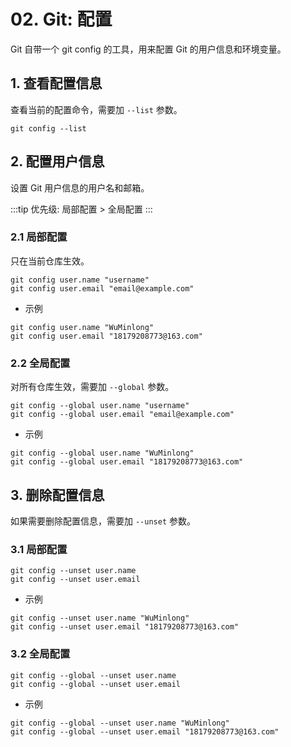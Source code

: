 # 02. Git: 配置

Git 自带一个 git config 的工具，用来配置 Git 的用户信息和环境变量。

## 1. 查看配置信息

查看当前的配置命令，需要加 `--list` 参数。

```
git config --list
```

## 2. 配置用户信息

设置 Git 用户信息的用户名和邮箱。

:::tip
优先级: 局部配置 > 全局配置
:::

### 2.1 局部配置

只在当前仓库生效。

```
git config user.name "username"
git config user.email "email@example.com"
```

- 示例


```
git config user.name "WuMinlong"
git config user.email "18179208773@163.com"
```

### 2.2 全局配置

对所有仓库生效，需要加 `--global` 参数。

```
git config --global user.name "username"
git config --global user.email "email@example.com"
```

- 示例

```
git config --global user.name "WuMinlong"
git config --global user.email "18179208773@163.com"
```

## 3. 删除配置信息

如果需要删除配置信息，需要加 `--unset` 参数。

### 3.1 局部配置

```
git config --unset user.name 
git config --unset user.email
```

- 示例

```
git config --unset user.name "WuMinlong"
git config --unset user.email "18179208773@163.com"
```

### 3.2 全局配置

```
git config --global --unset user.name
git config --global --unset user.email
```

- 示例

```
git config --global --unset user.name "WuMinlong"
git config --global --unset user.email "18179208773@163.com"
```